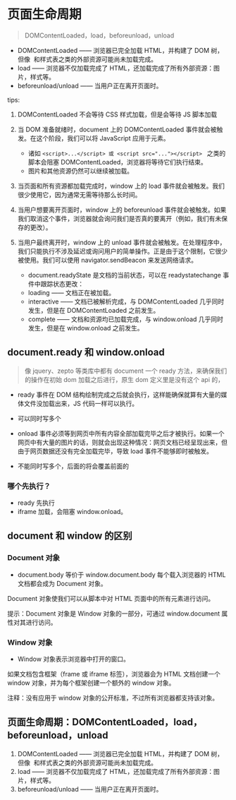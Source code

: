 # 页面生命周期

> DOMContentLoaded，load，beforeunload，unload

- DOMContentLoaded —— 浏览器已完全加载 HTML，并构建了 DOM 树，但像 <img> 和样式表之类的外部资源可能尚未加载完成。
- load —— 浏览器不仅加载完成了 HTML，还加载完成了所有外部资源：图片，样式等。
- beforeunload/unload —— 当用户正在离开页面时。

tips:

1. DOMContentLoaded 不会等待 CSS 样式加载，但是会等待 JS 脚本加载
2. 当 DOM 准备就绪时，document 上的 DOMContentLoaded 事件就会被触发。在这个阶段，我们可以将 JavaScript 应用于元素。

   - 诸如 `<script>...</script> 或 <script src="..."></script> ` 之类的脚本会阻塞 DOMContentLoaded，浏览器将等待它们执行结束。
   - 图片和其他资源仍然可以继续被加载。

3. 当页面和所有资源都加载完成时，window 上的 load 事件就会被触发。我们很少使用它，因为通常无需等待那么长时间。
4. 当用户想要离开页面时，window 上的 beforeunload 事件就会被触发。如果我们取消这个事件，浏览器就会询问我们是否真的要离开（例如，我们有未保存的更改）。
5. 当用户最终离开时，window 上的 unload 事件就会被触发。在处理程序中，我们只能执行不涉及延迟或询问用户的简单操作。正是由于这个限制，它很少被使用。我们可以使用 navigator.sendBeacon 来发送网络请求。
   - document.readyState 是文档的当前状态，可以在 readystatechange 事件中跟踪状态更改：
   - loading —— 文档正在被加载。
   - interactive —— 文档已被解析完成，与 DOMContentLoaded 几乎同时发生，但是在 DOMContentLoaded 之前发生。
   - complete —— 文档和资源均已加载完成，与 window.onload 几乎同时发生，但是在 window.onload 之前发生。

## document.ready 和 window.onload

> 像 jquery、zepto 等类库中都有 document 一个 ready 方法，来确保我们的操作在初始 dom 加载之后进行，原生 dom 定义里是没有这个 api 的，

- ready 事件在 DOM 结构绘制完成之后就会执行，这样能确保就算有大量的媒体文件没加载出来，JS 代码一样可以执行。
- 可以同时写多个

- onload 事件必须等到网页中所有内容全部加载完毕之后才被执行。如果一个网页中有大量的图片的话，则就会出现这种情况：网页文档已经呈现出来，但由于网页数据还没有完全加载完毕，导致 load 事件不能够即时被触发。
- 不能同时写多个，后面的将会覆盖前面的

### 哪个先执行？

- ready 先执行
- iframe 加载，会阻塞 window.onload。

## document 和 window 的区别

### Document 对象

- document.body 等价于 window.document.body
  每个载入浏览器的 HTML 文档都会成为 Document 对象。

Document 对象使我们可以从脚本中对 HTML 页面中的所有元素进行访问。

提示：Document 对象是 Window 对象的一部分，可通过 window.document 属性对其进行访问。

### Window 对象

- Window 对象表示浏览器中打开的窗口。

如果文档包含框架（frame 或 iframe 标签），浏览器会为 HTML 文档创建一个 window 对象，并为每个框架创建一个额外的 window 对象。

注释：没有应用于 window 对象的公开标准，不过所有浏览器都支持该对象。

## 页面生命周期：DOMContentLoaded，load，beforeunload，unload

1. DOMContentLoaded —— 浏览器已完全加载 HTML，并构建了 DOM 树，但像 <img> 和样式表之类的外部资源可能尚未加载完成。
2. load —— 浏览器不仅加载完成了 HTML，还加载完成了所有外部资源：图片，样式等。
3. beforeunload/unload —— 当用户正在离开页面时。
